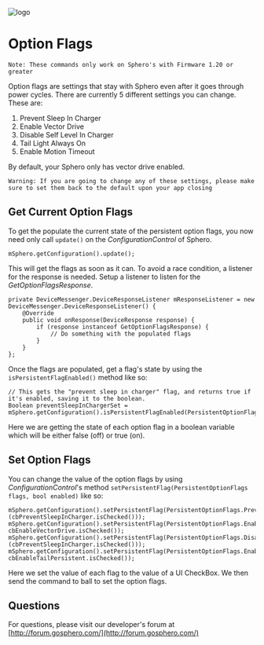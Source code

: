 ![logo](http://update.orbotix.com/developer/sphero-small.png)

# Option Flags

	Note: These commands only work on Sphero's with Firmware 1.20 or greater 

Option flags are settings that stay with Sphero even after it goes through power cycles.  There are currently 5 different settings you can change.  These are:

1.  Prevent Sleep In Charger
2.  Enable Vector Drive
3.  Disable Self Level In Charger
4.  Tail Light Always On
5.  Enable Motion Timeout

By default, your Sphero only has vector drive enabled.  

	Warning: If you are going to change any of these settings, please make sure to set them back to the default upon your app closing
	
## Get Current Option Flags


To get the populate the current state of the persistent option flags, you now need only call `update()` on the *ConfigurationControl* of Sphero.

	mSphero.getConfiguration().update();
	
This will get the flags as soon as it can. To avoid a race condition, a listener for the response is needed. Setup a listener to listen for the *GetOptionFlagsResponse*.

	private DeviceMessenger.DeviceResponseListener mResponseListener = new DeviceMessenger.DeviceResponseListener() {
        @Override
        public void onResponse(DeviceResponse response) {
            if (response instanceof GetOptionFlagsResponse) {
                // Do something with the populated flags
            }
        }
    };

Once the flags are populated, get a flag's state by using the `isPersistentFlagEnabled()` method like so:

	// This gets the "prevent sleep in charger" flag, and returns true if it's enabled, saving it to the boolean. 
	Boolean preventSleepInChargerSet = mSphero.getConfiguration().isPersistentFlagEnabled(PersistentOptionFlags.PreventSleepInCharger);
	
Here we are getting the state of each option flag in a boolean variable which will be either false (off) or true (on).

## Set Option Flags

You can change the value of the option flags by using *ConfigurationControl*'s method `setPersistentFlag(PersistentOptionFlags flags, bool enabled)` like so:

	mSphero.getConfiguration().setPersistentFlag(PersistentOptionFlags.PreventSleepInCharger, (cbPreventSleepInCharger.isChecked()));
	mSphero.getConfiguration().setPersistentFlag(PersistentOptionFlags.EnableVectorDrive, cbEnableVectorDrive.isChecked());
   	mSphero.getConfiguration().setPersistentFlag(PersistentOptionFlags.DisableSelfLevelInCharger, (cbPreventSleepInCharger.isChecked()));
    mSphero.getConfiguration().setPersistentFlag(PersistentOptionFlags.EnablePersistentTailLight, cbEnableTailPersistent.isChecked());
    
    
Here we set the value of each flag to the value of a UI CheckBox.  We then send the command to ball to set the option flags.
## Questions

For questions, please visit our developer's forum at [http://forum.gosphero.com/](http://forum.gosphero.com/)

	  